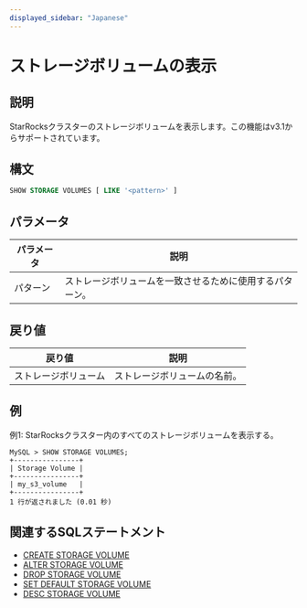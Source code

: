 ```yaml
---
displayed_sidebar: "Japanese"
---
```


# ストレージボリュームの表示

## 説明

StarRocksクラスターのストレージボリュームを表示します。この機能はv3.1からサポートされています。

## 構文

```SQL
SHOW STORAGE VOLUMES [ LIKE '<pattern>' ]
```

## パラメータ

| **パラメータ** | **説明**                                 |
| ------------- | ----------------------------------------- |
| パターン       | ストレージボリュームを一致させるために使用するパターン。 |

## 戻り値

| **戻り値**       | **説明**                 |
| -------------- | ------------------------ |
| ストレージボリューム | ストレージボリュームの名前。 |

## 例

例1: StarRocksクラスター内のすべてのストレージボリュームを表示する。

```Plain
MySQL > SHOW STORAGE VOLUMES;
+----------------+
| Storage Volume |
+----------------+
| my_s3_volume   |
+----------------+
1 行が返されました (0.01 秒)
```

## 関連するSQLステートメント

- [CREATE STORAGE VOLUME](./CREATE_STORAGE_VOLUME.md)
- [ALTER STORAGE VOLUME](./ALTER_STORAGE_VOLUME.md)
- [DROP STORAGE VOLUME](./DROP_STORAGE_VOLUME.md)
- [SET DEFAULT STORAGE VOLUME](./SET_DEFAULT_STORAGE_VOLUME.md)
- [DESC STORAGE VOLUME](./DESC_STORAGE_VOLUME.md)